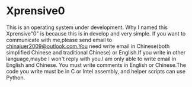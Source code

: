 # Xprensive0
This is an operating system under development.
Why I named this Xprensive"0" is  because this is in develop and very simple.
If you want to communicate with me,please send email to chinajuer2009@outlook.com.You need write email in Chinese(both simplified Chinese and traditional Chinese) or English.If you write in other language,maybe I won't reply with you.I am only able to write email in English and Chinese.
You must write comments in English or Chinese.The code you write must be in C or Intel assembly, and helper scripts can use Python.
